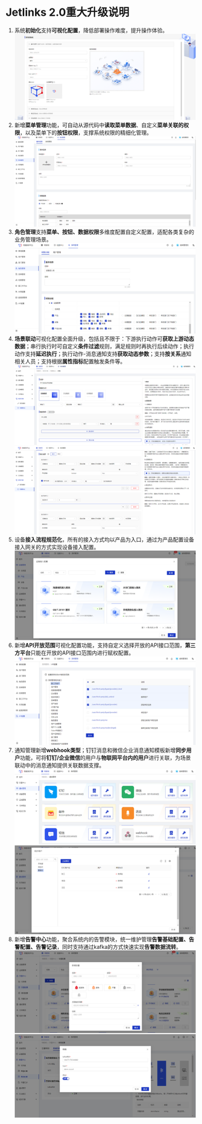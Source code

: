 # Jetlinks 2.0重大升级说明
1. 系统**初始化**支持**可视化配置**，降低部署操作难度，提升操作体验。
![](./img/01.png)  
2. 新增**菜单管理**功能，可自动从源代码中**读取菜单数据**、自定义**菜单关联的权限**，以及菜单下的**按钮权限**，支撑系统权限的精细化管理。
![](./img/02.png)  
3. **角色管理**支持**菜单、按钮、数据权限**多维度配置自定义配置，适配各类复杂的业务管理场景。
![](./img/09.png) 
4. **场景联动**可视化配置全面升级，包括且不限于：下游执行动作可**获取上游动态数据**；串行执行时可自定义**条件过滤**规则，满足规则时再执行后续动作；执行动作支持**延迟执行**；执行动作-消息通知支持**获取动态参数**；支持**按关系**通知相关人员；支持根据**属性指标**配置触发条件等。
![](./img/10.png) 
![](./img/11.png)
5. 设备**接入流程规范化**，所有的接入方式均以产品为入口，通过为产品配置设备接入网关的方式实现设备接入配置。
![](./img/03.png)  
6. 新增**API开放范围**可视化配置功能，支持自定义选择开放的API接口范围，**第三方平台**只能在开放的API接口范围内进行赋权配置。
![](./img/04.png) 
7. 通知管理新增**webhook类型**；钉钉消息和微信企业消息通知模板新增**同步用户**功能，可将**钉钉/企业微信**的用户与**物联网平台内的用户**进行关联，为场景联动中的消息通知提供关联数据支撑。
![](./img/05.png) 
![](./img/06.png) 
8. 新增**告警中心**功能，聚合系统内的告警模块，统一维护管理**告警基础配置、告警配置、告警记录**，同时支持通过kafka的方式快速实现**告警数据流转**。
![](./img/07.png) 
![](./img/08.png) 